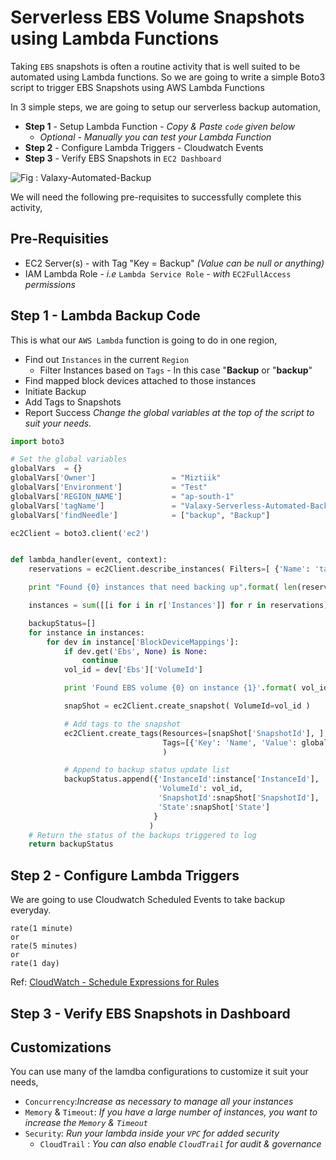 # Serverless EBS Volume Snapshots using Lambda Functions
Taking `EBS` snapshots is often a routine activity that is well suited to be automated using Lambda functions. So we are going to write a simple Boto3 script to trigger EBS Snapshots using AWS Lambda Functions

In 3 simple steps, we are going to setup our serverless backup automation,
- **Step 1** - Setup Lambda Function - _Copy & Paste `code` given below_
  - _Optional - Manually you can test your Lambda Function_
- **Step 2** - Configure Lambda Triggers - Cloudwatch Events
- **Step 3** - Verify EBS Snapshots in `EC2 Dashboard`

![Fig : Valaxy-Automated-Backup](https://raw.githubusercontent.com/miztiik/serverless-backup/master/images/Serverless-Backup.jpg)

We will need the following pre-requisites to successfully complete this activity,
## Pre-Requisities
- EC2 Server(s) - with Tag "Key = Backup" _(Value can be null or anything)_
- IAM Lambda Role - _i.e_ `Lambda Service Role` - _with_ `EC2FullAccess` _permissions_


## Step 1 - Lambda Backup Code
This is what our `AWS Lambda` function is going to do in one region,
- Find out `Instances` in the current `Region`
  - Filter Instances based on `Tags` - In this case "**Backup** or "**backup**"
- Find mapped block devices attached to those instances
- Initiate Backup
- Add Tags to Snapshots
- Report Success
_Change the global variables at the top of the script to suit your needs._
```py
import boto3

# Set the global variables
globalVars  = {}
globalVars['Owner']                 = "Miztiik"
globalVars['Environment']           = "Test"
globalVars['REGION_NAME']           = "ap-south-1"
globalVars['tagName']               = "Valaxy-Serverless-Automated-Backup"
globalVars['findNeedle']            = ["backup", "Backup"]

ec2Client = boto3.client('ec2')


def lambda_handler(event, context):
    reservations = ec2Client.describe_instances( Filters=[ {'Name': 'tag-key', 'Values': globalVars['findNeedle'] }] ).get('Reservations', [] )

    print "Found {0} instances that need backing up".format( len(reservations) )

    instances = sum([[i for i in r['Instances']] for r in reservations], [])

    backupStatus=[]
    for instance in instances:
        for dev in instance['BlockDeviceMappings']:
            if dev.get('Ebs', None) is None:
                continue
            vol_id = dev['Ebs']['VolumeId']

            print 'Found EBS volume {0} on instance {1}'.format( vol_id, instance['InstanceId'])

            snapShot = ec2Client.create_snapshot( VolumeId=vol_id )

            # Add tags to the snapshot
            ec2Client.create_tags(Resources=[snapShot['SnapshotId'], ],
                                  Tags=[{'Key': 'Name', 'Value': globalVars['tagName']}, ]
                                  )

            # Append to backup status update list
            backupStatus.append({'InstanceId':instance['InstanceId'],
                                 'VolumeId': vol_id,
                                 'SnapshotId':snapShot['SnapshotId'],
                                 'State':snapShot['State']
                                }
                               )
    # Return the status of the backups triggered to log
    return backupStatus
```

## Step 2 - Configure Lambda Triggers
We are going to use Cloudwatch Scheduled Events to take backup everyday.
```
rate(1 minute)
or
rate(5 minutes)
or
rate(1 day)
```
Ref: [CloudWatch - Schedule Expressions for Rules](http://docs.aws.amazon.com/AmazonCloudWatch/latest/events/ScheduledEvents.html#RateExpressions)

## Step 3 - Verify EBS Snapshots in Dashboard

## Customizations
You can use many of the lamdba configurations to customize it suit your needs,

- `Concurrency`:_Increase as necessary to manage all your instances_
- `Memory` & `Timeout`: _If you have a large number of instances, you want to increase the `Memory` & `Timeout`_
- `Security`: _Run your lambda inside your `VPC` for added security_
  - `CloudTrail` : _You can also enable `CloudTrail` for audit & governance_

